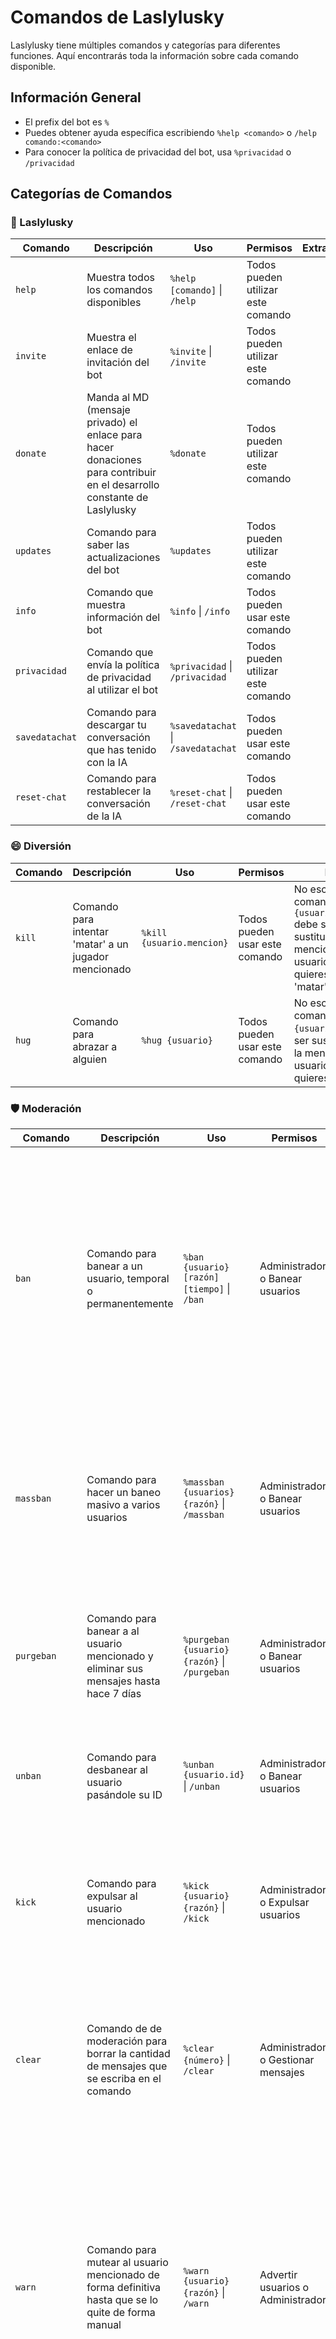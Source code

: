 # Comandos de Laslylusky

Laslylusky tiene múltiples comandos y categorías para diferentes funciones. Aquí encontrarás toda la información sobre cada comando disponible.

## Información General

- El prefix del bot es `%`
- Puedes obtener ayuda específica escribiendo `%help <comando>` o `/help comando:<comando>`
- Para conocer la política de privacidad del bot, usa `%privacidad` o `/privacidad`

## Categorías de Comandos

### 🤖 Laslylusky

| Comando | Descripción | Uso | Permisos | Extra |
|---------|-------------|-----|----------|-------|
| `help` | Muestra todos los comandos disponibles | `%help [comando]` \| `/help` | Todos pueden utilizar este comando | |
| `invite` | Muestra el enlace de invitación del bot | `%invite` \| `/invite` | Todos pueden utilizar este comando | |
| `donate` | Manda al MD (mensaje privado) el enlace para hacer donaciones para contribuir en el desarrollo constante de Laslylusky | `%donate` | Todos pueden utilizar este comando | |
| `updates` | Comando para saber las actualizaciones del bot | `%updates` | Todos pueden utilizar este comando | |
| `info` | Comando que muestra información del bot | `%info` \| `/info` | Todos pueden usar este comando | |
| `privacidad` | Comando que envía la política de privacidad al utilizar el bot | `%privacidad` \| `/privacidad` | Todos pueden utilizar este comando | |
| `savedatachat` | Comando para descargar tu conversación que has tenido con la IA | `%savedatachat` \| `/savedatachat` | Todos pueden usar este comando | |
| `reset-chat` | Comando para restablecer la conversación de la IA | `%reset-chat` \| `/reset-chat` | Todos pueden usar este comando | |

### 😄 Diversión

| Comando | Descripción | Uso | Permisos | Extra |
|---------|-------------|-----|----------|-------|
| `kill` | Comando para intentar 'matar' a un jugador mencionado | `%kill {usuario.mencion}` | Todos pueden usar este comando | No escribas en el comando `{}`. `{usuario.mencion}` debe ser sustituido por la mención a un usuario al que quieres intentar 'matar' |
| `hug` | Comando para abrazar a alguien | `%hug {usuario}` | Todos pueden usar este comando | No escribas en el comando `{}`. `{usuario}` debe ser sustituido por la mención a un usuario al que quieres abrazar |

### 🛡️ Moderación

| Comando | Descripción | Uso | Permisos | Extra |
|---------|-------------|-----|----------|-------|
| `ban` | Comando para banear a un usuario, temporal o permanentemente | `%ban {usuario} [razón] [tiempo]` \| `/ban` | Administrador o Banear usuarios | No escribas en el comando `{}` ni `[]`. `{usuario}` tiene que ser sustituido por la mención al usuario o su ID, `[razón]` por la razón del baneo, que será obligatorio si se poniendo un tiempo `[tiempo]` s segundos, m minutos y d días máximo 15 días |
| `massban` | Comando para hacer un baneo masivo a varios usuarios | `%massban {usuarios} {razón}` \| `/massban` | Administrador o Banear usuarios | No escribas en el comando `{}`. `{usuarios}` tiene que ser sustituido por el ID del los usuarios del ban masivo, separados por espacios, y `{razón}` por la razón del baneo |
| `purgeban` | Comando para banear a al usuario mencionado y eliminar sus mensajes hasta hace 7 días | `%purgeban {usuario} {razón}` \| `/purgeban` | Administrador o Banear usuarios | No escribas en el comando `{}`. `{usuario}` tiene que ser sustituido por la mención al usuario o su ID, y `{razón}` por la razón del baneo |
| `unban` | Comando para desbanear al usuario pasándole su ID | `%unban {usuario.id}` \| `/unban` | Administrador o Banear usuarios | No escribas en el comando `{}`. `{usuario.id}` tiene que ser sustituido por id del usuario baneado |
| `kick` | Comando para expulsar al usuario mencionado | `%kick {usuario} {razón}` \| `/kick` | Administrador o Expulsar usuarios | No escribas en el comando `{}`. `{usuario}` tiene que ser sustituido por la mención al usuario o su ID, y `{razón}` por la razón de la expulsión |
| `clear` | Comando de de moderación para borrar la cantidad de mensajes que se escriba en el comando | `%clear {número}` \| `/clear` | Administrador o Gestionar mensajes | No escribas en el comando `{}`. `{número}` tiene que ser sustituido por un número entre 1 a 100 que significa la cantidad de mensajes que quieres borrar |
| `warn` | Comando para mutear al usuario mencionado de forma definitiva hasta que se lo quite de forma manual | `%warn {usuario} {razón}` \| `/warn` | Advertir usuarios o Administrador | No escribas en el comando `{}`. Sustituye `{usuario}` por la mención del usuario o la ID del usuario a quien se quiere poner una advertencia, y `{razón}` por la razón de la advertencia. Se recomienda utilizar `/warn`. Es necesario configurar el comando en config |
| `unwarn` | Comando para quitar el mute al usuario mencionado que ya esté silenciado | `%unwarn {warnid} {razón}` \| `/unwarn` | Manejar roles o Administrador | No escribas en el comando `{}`. Sustituye `{ID.warn}` por el ID de la advertencia (utiliza `/infracciones` para ver las infracciones del usuario), y `{razón}` por la razón de porqué se quita la advertencia. Se recomienda utilizar `/unwarn`. Es necesario configurar el comando en config |
| `infracciones` | Comando para ver las infracciones puestas al usuario mencionado | `%infracciones {usuario}` \| `/infracciones` | Advertir usuarios, Administrador, Banear usuarios, Expulsar usuarios, Gestionar roles, Gestionar servidor | No escribas en el comando `{}`. Sustituye `{usuario}` por la mención del usuario que quieres ver sus infracciones |
| `moderador` | Comando para ver las sanciones puestas por el moderador que ejecutó el comando o el mencionado | `%moderador [usuario]` \| `/moderador` | Advertir usuarios, Administrador, Banear usuarios, Expulsar usuarios, Gestionar roles, Gestionar servidor | No escribas en el comando `[]`. Sustituye `[usuario]` por la mención del usuario que quieres ver sanciones aplicadas |

### ⚙️ Configuración

| Comando | Descripción | Uso | Permisos | Extra |
|---------|-------------|-----|----------|-------|
| `slowmode` | Comando de para cambiar el cooldown del canal donde se ejecuta el comando | `%slowmode {tiempo} [razón]` | Gestionar canales | |
| `config` | Comando para configurar al bot en el servidor donde se ejecute | `%config` | Administrador | Para utilizar la configuración de forma más detallada y fácil los comandos `/config help`, `/config data`, `/config update`, `/config perms`, `/config logs`, `/config cmd` o `/config tickets help` |

### ℹ️ Información

| Comando | Descripción | Uso | Permisos | Extra |
|---------|-------------|-----|----------|-------|
| `userinfo` | Comando que envía la información del usuario mencionado, o del usuario que ejecutó el comando | `%userinfo` / `%userinfo {usuario}` | Todos pueden usar este comando | No escribas en el comando `{}`. `{usuario}` tiene que ser sustituido por la mención del usuario |
| `avatar` | Comando que envía la imagen de perfil tuya o del usuario mencionado | `%avatar` / `%avatar {usuario}` | Todos pueden usar este comando | No escribas en el comando `{}`. `{usuario}` tiene que ser sustituido por la mención del usuario |
| `servericon` | Comando que envía la imagen del servidor donde se ejecutó | `%servericon` | Todos pueden usar este comando | |
| `serverinfo` | Comando que envía la información del servidor donde se ha utilizado | `%serverinfo` | Todos pueden usar este comando | |

### 🔧 Utilidad

| Comando | Descripción | Uso | Permisos | Extra |
|---------|-------------|-----|----------|-------|
| `embed` | Comando simple de un embed | `%embed {mensaje}` | Todos pueden usar este comando | No escribas en el comando `{}`. `{mensaje}` tiene que ser sustituido por el mensaje que quieres que aparezca en el embed |
| `laslylusky` | Comando para tener una conversación con Laslylusky gracias a la IA | `@Laslylusky {texto}` | Todos pueden usar este comando | No escribas en el comando `{}`. `{texto}` debe ser sustituido por el mensaje que quieras decirle a la IA. La IA mantendrá un chat con el usuario siempre, recordando la conversación a no ser que el usuario la elimine. Para eliminar el chat con la IA de ese canal y empezar otro escribe `%reset-chat`. La AI solo podrá mantener conversación con solo 1 usuario |

### 🎮 Minecraft

| Comando | Descripción | Uso | Permisos | Extra |
|---------|-------------|-----|----------|-------|
| `mcstatus` | Comando que muestra el estado de un servidor de Minecraft, ya sea de Java o Bedrock | `%mcstatus {serverip} {plataforma}` | Todos pueden usar este comando | No escribas en el comando `{}`. `{serverip}` tiene que ser sustituido por la IP del servidor y `{plataforma}` por la plataforma de Minecraft (poner `java` o `bedrock`) |
| `mcuser` | Comando que muestra información de la cuenta de Minecraft que se ha pasado | `%mcuser {usuario}` | Todos pueden usar este comando | No escribas en el comando `{}`. `{usuario}` tiene que ser sustituido por el nombre del jugador |
| `hypixel` | Comando que muestra las estadísticas de un jugador en hypixel | `%hypixel {usuario}` | Todos pueden usar este comando | No escribas en el comando `{}`. `{usuario}` tiene que ser sustituido por el nombre del jugador |

### 🔞 NSFW

> Nota: Estos comandos solo pueden utilizarse en canales NSFW

| Comando | Descripción | Uso | Permisos |
|---------|-------------|-----|----------|
| `boobs` | Comando que envía tetas de mujeres (por ahora)(el diablo) | `%boobs` | Todos pueden utilizar este comando. **Solo se puede utilizar en un canal NSFW** |
| `anal` | Comando que envía sexo anal | `%anal` | Todos pueden utilizar este comando. **Solo se puede utilizar en un canal NSFW** |
| `ass` | Comando que envía culos de mujeres | `%ass` | Todos pueden utilizar este comando. **Solo se puede utilizar en un canal NSFW** |
| `pgif` | Comando que envía gifs porno | `%pgif` | Todos pueden utilizar este comando. **Solo se puede utilizar en un canal NSFW** |
| `4k` | Comando que envía contenido porno en 4k | `%4k` | Todos pueden utilizar este comando. **Solo se puede utilizar en un canal NSFW** |
| `pussy` | Comando que envía coños de mujeres | `%pussy` | Todos pueden utilizar este comando. **Solo se puede utilizar en un canal NSFW** |
| `hboobs` | Comando que envía tetas de hentai | `%hboobs` | Todos pueden utilizar este comando. **Solo se puede utilizar en un canal NSFW** |
| `hass` | Comando que envía culos de hentai | `%hass` | Todos pueden utilizar este comando. **Solo se puede utilizar en un canal NSFW** |
| `hanal` | Comando que envía anal de hentai | `%hanal` | Todos pueden utilizar este comando. **Solo se puede utilizar en un canal NSFW** |
| `blowjob` | Comando que envía mamadas | `%blowjob` | Todos pueden utilizar este comando. **Solo se puede utilizar en un canal NSFW** |

### 📌 Reportar bug | Enviar sugerencia 📨

| Comando | Descripción | Uso | Permisos | Extra |
|---------|-------------|-----|----------|-------|
| `bugreport` | Comando para reportar un bug/error de un comando | `%bugreport {mensaje}` \| `/bugreport` | Todos pueden usar este comando | No escribas en el comando `{}`. `{mensaje}` tiene que ser sustituido por el mensaje del reporte del bug/error de un comando. Se recomienda usar `/bugreport` |
| `bot-suggest` | Comando para enviar una sugerencia de lo que quieres que se añada al bot | `%bot-suggest {sugerencia}` \| `/botsuggest` | Todos pueden utilizar este comando | No escribas en el comando `{}`. `{sugerencia}` tiene que ser sustituido por la sugerencia que quieres que añadan al bot |

## Enlaces Útiles

- **Invitación**: [Invitar a Laslylusky a tu servidor](https://laslylusky.es/invite)
- **Servidor Discord**: [Unirse al servidor de soporte](https://discord.gg/8uuPxpjC4N)
- **Top.gg**: [Perfil en Top.gg](https://top.gg/bot/784774864766500864)
- **Valorar**: [Formulario para valorar al bot](https://forms.gle/pqeiSo1n1d49jD7M9)
- **Donar**: [Apoyar el desarrollo vía PayPal](https://paypal.me/VegetinES)
- **GitHub**: [Repositorio del bot](https://github.com/VegetinES/Laslylusky-Bot)
- **Página Web**: [Sitio web oficial](https://laslylusky.es)

## Notas Importantes

- Los comandos predeterminados que no pueden desactivarse son: "help", "donate", "info", "invite", "privacidad", "updates", "savedatachat", "bot-suggest", "bugreport", "laslylusky", "reset-chat", "config", "infracciones", "moderador"
- El bot proporciona información detallada sobre cada comando cuando se solicita con `%help <comando>` o `/help comando:<comando>`
- Para ver los comandos NSFW, debes ejecutar los comandos de ayuda en un canal marcado como NSFW